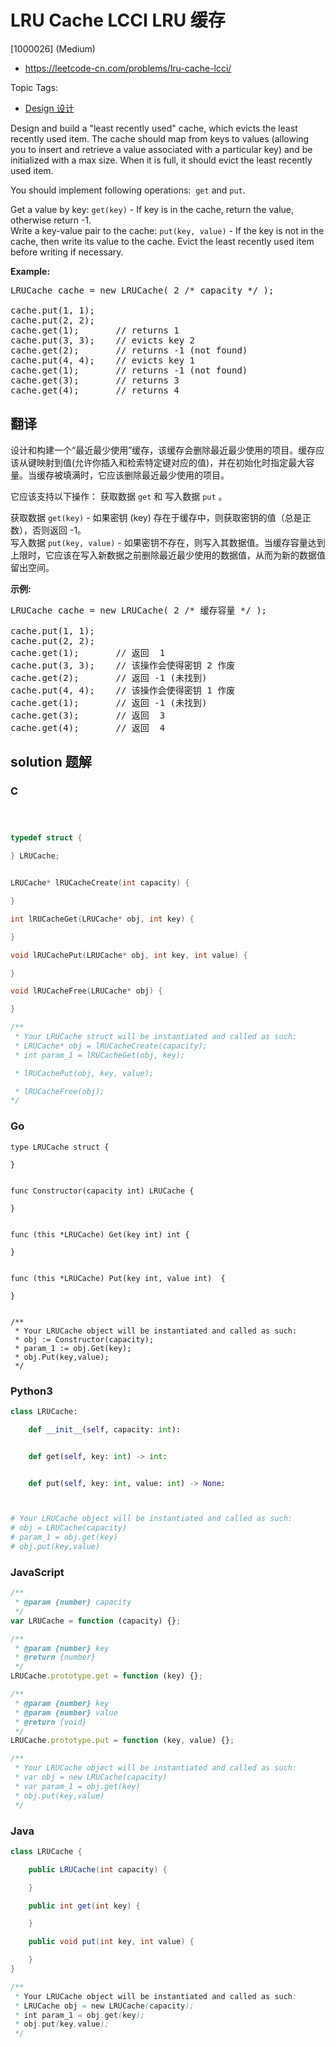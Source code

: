# LRU Cache LCCI LRU 缓存

[1000026] (Medium)

- https://leetcode-cn.com/problems/lru-cache-lcci/

Topic Tags:

- [Design 设计](https://leetcode-cn.com/tag/design/)

Design and build a "least recently used" cache, which evicts the least recently used item. The cache should map from keys to values (allowing you to insert and retrieve a value associ­ated with a particular key) and be initialized with a max size. When it is full, it should evict the least recently used item.

You should implement following operations:  `get` and `put`.

Get a value by key: `get(key)` - If key is in the cache, return the value, otherwise return -1.  
Write a key-value pair to the cache: `put(key, value)` - If the key is not in the cache, then write its value to the cache. Evict the least recently used item before writing if necessary.

**Example:**

<pre>LRUCache cache = new LRUCache( 2 /* capacity */ );

cache.put(1, 1);
cache.put(2, 2);
cache.get(1);       // returns 1
cache.put(3, 3);    // evicts key 2
cache.get(2);       // returns -1 (not found)
cache.put(4, 4);    // evicts key 1
cache.get(1);       // returns -1 (not found)
cache.get(3);       // returns 3
cache.get(4);       // returns 4
</pre>

## 翻译

设计和构建一个“最近最少使用”缓存，该缓存会删除最近最少使用的项目。缓存应该从键映射到值(允许你插入和检索特定键对应的值)，并在初始化时指定最大容量。当缓存被填满时，它应该删除最近最少使用的项目。

它应该支持以下操作： 获取数据 `get` 和 写入数据 `put` 。

获取数据 `get(key)` - 如果密钥 (key) 存在于缓存中，则获取密钥的值（总是正数），否则返回 -1。  
写入数据 `put(key, value)` - 如果密钥不存在，则写入其数据值。当缓存容量达到上限时，它应该在写入新数据之前删除最近最少使用的数据值，从而为新的数据值留出空间。

**示例:**

<pre>LRUCache cache = new LRUCache( 2 /* 缓存容量 */ );

cache.put(1, 1);
cache.put(2, 2);
cache.get(1);       // 返回  1
cache.put(3, 3);    // 该操作会使得密钥 2 作废
cache.get(2);       // 返回 -1 (未找到)
cache.put(4, 4);    // 该操作会使得密钥 1 作废
cache.get(1);       // 返回 -1 (未找到)
cache.get(3);       // 返回  3
cache.get(4);       // 返回  4
</pre>

## solution 题解

### C

```c



typedef struct {

} LRUCache;


LRUCache* lRUCacheCreate(int capacity) {

}

int lRUCacheGet(LRUCache* obj, int key) {

}

void lRUCachePut(LRUCache* obj, int key, int value) {

}

void lRUCacheFree(LRUCache* obj) {

}

/**
 * Your LRUCache struct will be instantiated and called as such:
 * LRUCache* obj = lRUCacheCreate(capacity);
 * int param_1 = lRUCacheGet(obj, key);

 * lRUCachePut(obj, key, value);

 * lRUCacheFree(obj);
*/
```

### Go

```golang
type LRUCache struct {

}


func Constructor(capacity int) LRUCache {

}


func (this *LRUCache) Get(key int) int {

}


func (this *LRUCache) Put(key int, value int)  {

}


/**
 * Your LRUCache object will be instantiated and called as such:
 * obj := Constructor(capacity);
 * param_1 := obj.Get(key);
 * obj.Put(key,value);
 */
```

### Python3

```python
class LRUCache:

    def __init__(self, capacity: int):


    def get(self, key: int) -> int:


    def put(self, key: int, value: int) -> None:



# Your LRUCache object will be instantiated and called as such:
# obj = LRUCache(capacity)
# param_1 = obj.get(key)
# obj.put(key,value)
```

### JavaScript

```javascript
/**
 * @param {number} capacity
 */
var LRUCache = function (capacity) {};

/**
 * @param {number} key
 * @return {number}
 */
LRUCache.prototype.get = function (key) {};

/**
 * @param {number} key
 * @param {number} value
 * @return {void}
 */
LRUCache.prototype.put = function (key, value) {};

/**
 * Your LRUCache object will be instantiated and called as such:
 * var obj = new LRUCache(capacity)
 * var param_1 = obj.get(key)
 * obj.put(key,value)
 */
```

### Java

```java
class LRUCache {

    public LRUCache(int capacity) {

    }

    public int get(int key) {

    }

    public void put(int key, int value) {

    }
}

/**
 * Your LRUCache object will be instantiated and called as such:
 * LRUCache obj = new LRUCache(capacity);
 * int param_1 = obj.get(key);
 * obj.put(key,value);
 */
```
